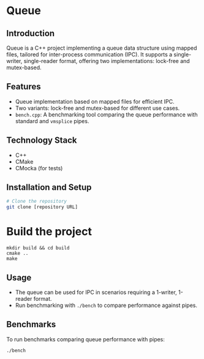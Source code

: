 # Queue

## Introduction
Queue is a C++ project implementing a queue data structure using mapped files, tailored for inter-process communication (IPC). It supports a single-writer, single-reader format, offering two implementations: lock-free and mutex-based.

## Features
- Queue implementation based on mapped files for efficient IPC.
- Two variants: lock-free and mutex-based for different use cases.
- `bench.cpp`: A benchmarking tool comparing the queue performance with standard and `vmsplice` pipes.

## Technology Stack
- C++
- CMake
- CMocka (for tests)

## Installation and Setup
```bash
# Clone the repository
git clone [repository URL]
```

# Build the project
```
mkdir build && cd build
cmake ..
make
```

## Usage
- The queue can be used for IPC in scenarios requiring a 1-writer, 1-reader format.
- Run benchmarking with `./bench` to compare performance against pipes.

## Benchmarks
To run benchmarks comparing queue performance with pipes:
```bash
./bench
```

